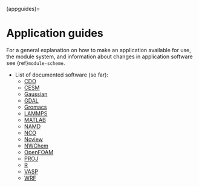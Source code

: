 (appguides)=

# Application guides

For a general explanation on how to make an application available for use, the
module system, and information about changes in application software see
{ref}`module-scheme`.

* List of documented software (so far):
    * [CDO](application_guides/cdo.md)
    * [CESM](application_guides/cesm.md)
    * [Gaussian](application_guides/gaussian/gaussian.md)
    * [GDAL](application_guides/gdal.md)
    * [Gromacs](application_guides/gromacs.md)
    * [LAMMPS](application_guides/lammps.md)
    * [MATLAB](application_guides/matlab.md)
    * [NAMD](application_guides/namd.md)
    * [NCO](application_guides/nco.md)
    * [Ncview](application_guides/ncview.md)
    * [NWChem](application_guides/nwchem.md)
    * [OpenFOAM](application_guides/openfoam.md)
    * [PROJ](application_guides/proj.md)
    * [R](userinstallsw/R.md)
    * [VASP](application_guides/vasp.md)
    * [WRF](application_guides/wrf.md)
